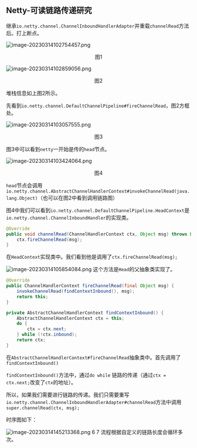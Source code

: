 ## Netty-可读链路传递研究

继承`io.netty.channel.ChannelInboundHandlerAdapter`并重载`channelRead`方法后。打上断点。

![image-20230314102754457.png](https://s2.loli.net/2023/03/14/uIMvlVcephwZJDA.png)
<center>图1</center>



![image-20230314102859056.png](https://s2.loli.net/2023/03/14/UbdGHLmVjgE8J2z.png)
<center>图2</center>

堆栈信息如上图2所示。

先看到`io.netty.channel.DefaultChannelPipeline#fireChannelRead`，图2方框处。





![image-20230314103057555.png](https://s2.loli.net/2023/03/14/HzrJk97I1GFMETA.png)
<center>图3</center>

图3中可以看到`netty`一开始是传的`head`节点。



![image-20230314103424064.png](https://s2.loli.net/2023/03/14/B9b3ThkjYuHwERK.png)
<center>图4</center>

`head`节点会调用`io.netty.channel.AbstractChannelHandlerContext#invokeChannelRead(java.lang.Object)`（也可以在图2中看到调用链路图）

图4中我们可以看到`io.netty.channel.DefaultChannelPipeline.HeadContext`是`io.netty.channel.ChannelInboundHandler`的实现类。



```java
@Override
public void channelRead(ChannelHandlerContext ctx, Object msg) throws Exception {
    ctx.fireChannelRead(msg);
}
```



在`HeadContext`实现类中。我们看到他是调用了`ctx.fireChannelRead(msg);`

![image-20230314105854084.png](https://s2.loli.net/2023/03/14/3SBMUQ6aTPWXFLD.png)
这个方法是`Head`的父抽象类实现了。





```java
@Override
public ChannelHandlerContext fireChannelRead(final Object msg) {
    invokeChannelRead(findContextInbound(), msg);
    return this;
}

private AbstractChannelHandlerContext findContextInbound() {
    AbstractChannelHandlerContext ctx = this;
    do {
        ctx = ctx.next;
    } while (!ctx.inbound);
    return ctx;
}
```

在`AbstractChannelHandlerContext#fireChannelRead`抽象类中。首先调用了`findContextInbound()`

`findContextInbound()`方法中，通过`do while` 链路的传递（通过`ctx = ctx.next;`改变了`ctx`的地址）。

所以，如果我们需要进行链路的传递。我们只需要重写`io.netty.channel.ChannelInboundHandlerAdapter#channelRead`方法中调用`super.channelRead(ctx, msg);`

时序图如下：

![image-20230314145213368.png](https://s2.loli.net/2023/03/14/LqPlz2kEKRpnFhf.png)
6 7 流程根据自定义的链路长度会循环多次。
